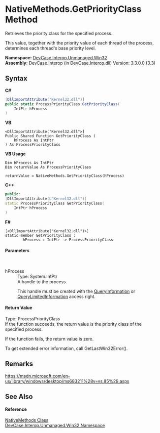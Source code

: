 # NativeMethods.GetPriorityClass Method 
 

Retrieves the priority class for the specified process. 

 This value, together with the priority value of each thread of the process, determines each thread's base priority level.

**Namespace:**&nbsp;<a href="N_DevCase_Interop_Unmanaged_Win32">DevCase.Interop.Unmanaged.Win32</a><br />**Assembly:**&nbsp;DevCase.Interop (in DevCase.Interop.dll) Version: 3.3.0.0 (3.3)

## Syntax

**C#**<br />
``` C#
[DllImportAttribute("Kernel32.dll")]
public static ProcessPriorityClass GetPriorityClass(
	IntPtr hProcess
)
```

**VB**<br />
``` VB
<DllImportAttribute("Kernel32.dll">]
Public Shared Function GetPriorityClass ( 
	hProcess As IntPtr
) As ProcessPriorityClass
```

**VB Usage**<br />
``` VB Usage
Dim hProcess As IntPtr
Dim returnValue As ProcessPriorityClass

returnValue = NativeMethods.GetPriorityClass(hProcess)
```

**C++**<br />
``` C++
public:
[DllImportAttribute(L"Kernel32.dll")]
static ProcessPriorityClass GetPriorityClass(
	IntPtr hProcess
)
```

**F#**<br />
``` F#
[<DllImportAttribute("Kernel32.dll")>]
static member GetPriorityClass : 
        hProcess : IntPtr -> ProcessPriorityClass 

```


#### Parameters
&nbsp;<dl><dt>hProcess</dt><dd>Type: System.IntPtr<br />A handle to the process. 

 This handle must be created with the <a href="T_DevCase_Interop_Unmanaged_Win32_Enums_ProcessAccessRights">QueryInformation</a> or <a href="T_DevCase_Interop_Unmanaged_Win32_Enums_ProcessAccessRights">QueryLimitedInformation</a> access right.</dd></dl>

#### Return Value
Type: ProcessPriorityClass<br />If the function succeeds, the return value is the priority class of the specified process. 

 If the function fails, the return value is zero. 

 To get extended error information, call GetLastWin32Error().

## Remarks
<a href="https://msdn.microsoft.com/en-us/library/windows/desktop/ms683211%28v=vs.85%29.aspx" target="_blank">https://msdn.microsoft.com/en-us/library/windows/desktop/ms683211%28v=vs.85%29.aspx</a>

## See Also


#### Reference
<a href="T_DevCase_Interop_Unmanaged_Win32_NativeMethods">NativeMethods Class</a><br /><a href="N_DevCase_Interop_Unmanaged_Win32">DevCase.Interop.Unmanaged.Win32 Namespace</a><br />
